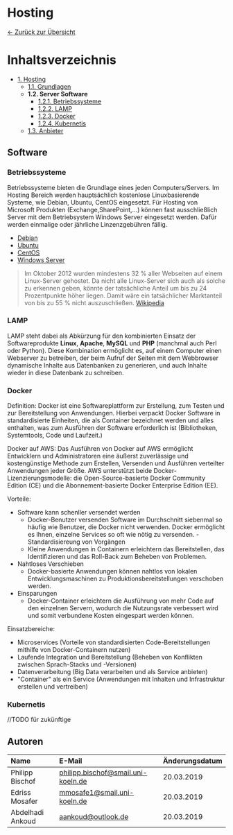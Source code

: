 # Hosting
[<- Zurück zur Übersicht](/deployment-hosting/README.md)
# Inhaltsverzeichnis
- [1. Hosting](README.md)
    - [1.1. Grundlagen](grundlagen.md)
    - **1.2. Server Software**
        - [1.2.1. Betriebssysteme](#betriebssysteme)
        - [1.2.2. LAMP](#LAMP)
        - [1.2.3. Docker](#Docker)
        - [1.2.4. Kubernetis](#Kubernetis)
    - [1.3. Anbieter](anbieter.md)

## Software

### Betriebssysteme
Betriebssysteme bieten die Grundlage eines jeden Computers/Servers.
Im Hosting Bereich werden hauptsächlich kostenlose Linuxbasierende Systeme, wie Debian, Ubuntu, CentOS eingesetzt.
Für Hosting von Microsoft Produkten (Exchange,SharePoint,...) können fast ausschließlich Server mit dem Betriebsystem Windows Server eingesetzt werden.
Dafür werden einmalige oder jährliche Linzenzgebühren fällig.

- [Debian](https://www.debian.org/index.de.html)
- [Ubuntu](https://www.ubuntu.com/download/server)
- [CentOS](https://www.centos.org/)
- [Windows Server](https://www.microsoft.com/de-de/cloud-platform/windows-server)

>Im Oktober 2012 wurden mindestens 32 % aller Webseiten auf einem Linux-Server gehostet. Da nicht alle Linux-Server sich auch als solche zu erkennen geben, könnte der tatsächliche Anteil um bis zu 24 Prozentpunkte höher liegen. Damit wäre ein tatsächlicher Marktanteil von bis zu 55 % nicht auszuschließen.
[Wikipedia](https://de.wikipedia.org/wiki/Linux-Einsatzbereiche#Marktanteile_2)

### LAMP
LAMP steht dabei als Abkürzung für den kombinierten Einsatz der Softwareprodukte **Linux**, **Apache**, **MySQL** und **PHP** (manchmal auch Perl oder Python). Diese Kombination ermöglicht es, auf einem Computer einen Webserver zu betreiben, der beim Aufruf der Seiten mit dem Webbrowser dynamische Inhalte aus Datenbanken zu generieren, und auch Inhalte wieder in diese Datenbank zu schreiben.


### Docker
Definition: Docker ist eine Softwareplattform zur Erstellung, zum Testen und zur Bereitstellung von Anwendungen. Hierbei verpackt Docker Software in standardisierte Einheiten, die als Container bezeichnet werden und alles enthalten, was zum Ausführen der Software erforderlich ist (Bibliotheken, Systemtools, Code und Laufzeit.)

Docker auf AWS: Das Ausführen von Docker auf AWS ermöglicht Entwicklern und Administratoren eine äußerst zuverlässige und kostengünstige Methode zum Erstellen, Versenden und Ausführen verteilter Anwendungen jeder Größe. AWS unterstützt beide Docker-Lizenzierungsmodelle: die Open-Source-basierte Docker Community Edition (CE) und die Abonnement-basierte Docker Enterprise Edition (EE).

Vorteile:
- Software kann schenller versendet werden 
    - Docker-Benutzer versenden Software im Durchschnitt siebenmal so häufig wie Benutzer, die Docker nicht verwenden. Docker ermöglicht       es Ihnen, einzelne Services so oft wie nötig zu versenden.
-Standardisiereung von Vorgängen
    - Kleine Anwendungen in Containern erleichtern das Bereitstellen, das Identifizieren und das Roll-Back zum Beheben von Problemen.
- Nahtloses Verschieben
    - Docker-basierte Anwendungen können nahtlos von lokalen Entwicklungsmaschinen zu Produktionsbereitstellungen verschoben werden.
- Einsparungen 
    - Docker-Container erleichtern die Ausführung von mehr Code auf den einzelnen Servern, wodurch die Nutzungsrate verbessert wird und       somit verbundene Kosten eingespart werden können.
    
Einsatzbereiche:
- Microservices (Vorteile von standardisierten Code-Bereitstellungen mithilfe von Docker-Containern nutzen)
- Laufende Integration und Bereitstellung (Beheben von Konflikten zwischen Sprach-Stacks und -Versionen)
- Datenverarbeitung (Big Data verarbeiten und als Service anbieten)
- "Container" als ein Service (Anwendungen mit Inhalten und Infrastruktur erstellen und vertreiben)

### Kubernetis
//TODO für zukünftige

## Autoren

|      Name       |               E-Mail               |  Änderungsdatum  |
|:----------------|:-----------------------------------|:-----------------|
| Philipp Bischof | philipp.bischof@smail.uni-koeln.de |    20.03.2019    |
| Edriss Mosafer  | mmosafe1@smail.uni-koeln.de        |    20.03.2019    |
| Abdelhadi Ankoud| aankoud@outlook.de                 |    20.03.2019    |